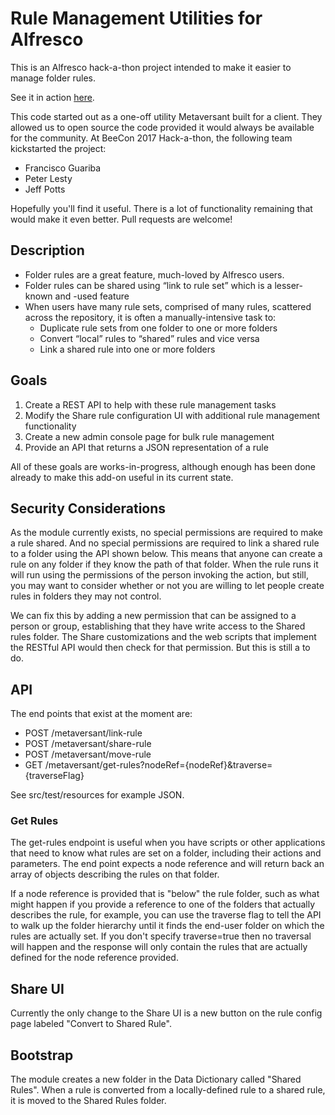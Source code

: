 # Rule Management Utilities for Alfresco

This is an Alfresco hack-a-thon project intended to make it easier to manage folder rules.

See it in action [here](https://www.youtube.com/watch?v=8L3siJu_T0A).

This code started out as a one-off utility Metaversant built for a client. They allowed us to open source the code provided it would always be available for the community. At BeeCon 2017 Hack-a-thon, the following team kickstarted the project:

* Francisco Guariba
* Peter Lesty
* Jeff Potts

Hopefully you'll find it useful. There is a lot of functionality remaining that would make it even better. Pull requests are welcome!

## Description

* Folder rules are a great feature, much-loved by Alfresco users.
* Folder rules can be shared using “link to rule set” which is a lesser-known and -used feature
* When users have many rule sets, comprised of many rules, scattered across the repository, it is often a manually-intensive task to:
  * Duplicate rule sets from one folder to one or more folders
  * Convert “local” rules to “shared” rules and vice versa
  * Link a shared rule into one or more folders

## Goals

1. Create a REST API to help with these rule management tasks
1. Modify the Share rule configuration UI with additional rule management functionality
1. Create a new admin console page for bulk rule management
1. Provide an API that returns a JSON representation of a rule

All of these goals are works-in-progress, although enough has been done already to make this add-on useful in its current state.

## Security Considerations

As the module currently exists, no special permissions are required to make a rule shared. And no special permissions are required to link a shared rule to a folder using the API shown below. This means that anyone can create a rule on any folder if they know the path of that folder. When the rule runs it will run using the permissions of the person invoking the action, but still, you may want to consider whether or not you are willing to let people create rules in folders they may not control.

We can fix this by adding a new permission that can be assigned to a person or group, establishing that they have write access to the Shared rules folder. The Share customizations and the web scripts that implement the RESTful API would then check for that permission. But this is still a to do.

## API

The end points that exist at the moment are:

* POST /metaversant/link-rule
* POST /metaversant/share-rule
* POST /metaversant/move-rule
* GET /metaversant/get-rules?nodeRef={nodeRef}&traverse={traverseFlag}

See src/test/resources for example JSON.

### Get Rules

The get-rules endpoint is useful when you have scripts or other applications
that need to know what rules are set on a folder, including their actions and
parameters. The end point expects a node reference and will return back an array
of objects describing the rules on that folder.

If a node reference is provided that is "below" the rule folder, such as what
might happen if you provide a reference to one of the folders that actually
describes the rule, for example, you can use the traverse flag to tell the API
to walk up the folder hierarchy until it finds the end-user folder on which the
rules are actually set. If you don't specify traverse=true then no traversal
will happen and the response will only contain the rules that are actually
defined for the node reference provided.

## Share UI

Currently the only change to the Share UI is a new button on the rule config page labeled "Convert to Shared Rule".

## Bootstrap

The module creates a new folder in the Data Dictionary called "Shared Rules". When a rule is converted from a locally-defined rule to a shared rule, it is moved to the Shared Rules folder.
